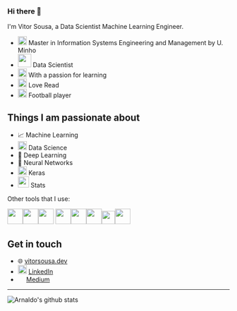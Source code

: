 ### Hi there 👋

I'm Vitor Sousa, a Data Scientist Machine Learning Engineer.

- <img height="20" src="https://upload.wikimedia.org/wikipedia/commons/thumb/e/e4/Minho_University.svg/1200px-Minho_University.svg.png"> Master in Information Systems Engineering and Management by U. Minho
- <img height="30" src="https://disruptretail.sonae.pt/wp-content/uploads/2020/04/SonaeMC.png"> Data Scientist
- <img height="20" src="https://img.icons8.com/ios/452/learning.png"> With a passion for learning
- <img height="20" src="https://cdn0.iconfinder.com/data/icons/interior-and-decor-vol-1-1/512/15-256.png"> Love Read 
- <img height="20" src="http://simpleicon.com/wp-content/uploads/football-256x256.png"> Football player

## Things I am passionate about

- 📈 Machine Learning
- <img height="20" src="https://cdn.iconscout.com/icon/free/png-256/data-science-46-1170621.png"> Data Science
- 🤖 Deep Learning
- 🧠 Neural Networks
- <img height="20" src="https://media-exp1.licdn.com/dms/image/C560BAQG2-bElRVrSqw/company-logo_200_200/0/1547450366259?e=2159024400&v=beta&t=OpI315QOVOkFjDgZPAGF_Kw7N490Y6bkILBCrjliQUQ"> Keras
- <img height="25" src="https://pics.freeicons.io/uploads/icons/png/9454990961554897564-512.png"> Stats

Other tools that I use: 

<img height="35" src="https://cdn3.iconfinder.com/data/icons/logos-and-brands-adobe/512/267_Python-512.png"><img height="35" src="https://geosciences.uni-koeln.de/sites/geosciences/GSGS-Pictures/Reports_pictures/Rlogo.png"><img height="35" src="https://pytorch.org/assets/images/pytorch-logo.png"> <img height="35" src="https://upload.wikimedia.org/wikipedia/commons/2/29/Postgresql_elephant.svg"><img height="35" src="https://s3.amazonaws.com/cdn.33voices.com/presentations/567956383662300010000005/images/hero-07bb88075fb1a32bb828e64324b4ee20-medium.png"><img height="35" src="https://cdn.iconscout.com/icon/free/png-512/hadoop-226007.png"><img height="30" src="https://upload.wikimedia.org/wikipedia/commons/b/bb/Apache_Hive_logo.svg"><img height="35" src="https://www.pngkey.com/png/full/139-1398300_r-shiny-logo.png">

## Get in touch

- 🌐 [vitorsousa.dev](www.vitorsousa.dev)
- <img height="20" src="https://i.pinimg.com/originals/ce/09/3c/ce093c7214ad357bb665cfd2f66a8b6b.png"> [LinkedIn](https://www.linkedin.com/in/vitorhcsousa/)
- <img height="15" src="https://encrypted-tbn0.gstatic.com/images?q=tbn%3AANd9GcSTghi0H7gitTfXtM-FTY0AkMga34FgWoLFCg&usqp=CAU"> [Medium](medium.com/@vitorsousa5)

---



![Arnaldo's github stats](https://github-readme-stats.vercel.app/api?username=vitorsousa5&count_private=true&show_icons=true&theme=gotham)
